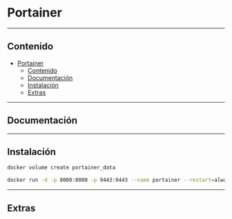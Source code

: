 # Portainer

---

## Contenido

- [Portainer](#portainer)
  - [Contenido](#contenido)
  - [Documentación](#documentación)
  - [Instalación](#instalación)
  - [Extras](#extras)

---

## Documentación

---

## Instalación

```sh
docker volume create portainer_data

docker run -d -p 8000:8000 -p 9443:9443 --name portainer --restart=always -v /var/run/docker.sock:/var/run/docker.sock -v portainer_data:/data portainer/portainer-ce:latest
```

---

## Extras
